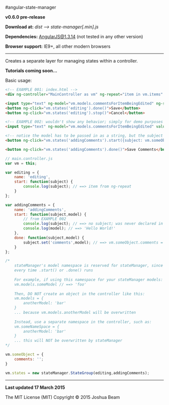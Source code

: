 #angular-state-manager

**v0.6.0 pre-release**

**Download at:** *dist --> state-manager[.min].js*

**Dependencies:** AngularJS@1.3.14 (not tested in any other version)

**Browser support:** IE9+, all other modern browsers

<hr>

Creates a separate layer for managing states within a controller.

**Tutorials coming soon...**

Basic usage:
```html
<!-- EXAMPLE 001: index.html -->
<div ng-controller="MainController as vm" ng-repeat="item in vm.items" ng-click="vm.states('editing').start({model: item})">{{item.name}}</div>

<input type="text" ng-model="vm.models.commentsForItemBeingEdited" ng-show="vm.states('editing').isActive()">
<button ng-click="vm.states('editing').done()">Save</button>
<button ng-click="vm.states('editing').stop()">Cancel</button>

<!-- EXAMPLE 002: wouldn't show any behavior; simply for demo purposes on how to bind a scope's model to the stateManager -->
<input type="text" ng-model="vm.models.commentsForItemBeingEdited" value="Hello World!" />

<!-- notice the model has to be passed in as a string, but the subject is an actual scope object -->
<button ng-click="vm.states('addingComments').start({subject: vm.someObject, model:'vm.models.commentsForItemBeingEdited'})">Start</button>

<button ng-click="vm.states('addingComments').done()">Save Comments</button>
```

```javascript
// main.controller.js
var vm = this;

var editing = {
	name: 'editing',
	start: function(subject) {
		console.log(subject); // ==> item from ng-repeat
	}
};

var addingComments = {
	name: 'addingComments',
	start: function(subject,model) {
		// from EXAMPLE 002
		console.log(subject); // ==> no subject; was never declared in the start function up top
		console.log(model); // ==> 'Hello World!'
	},
	done: function(subject,model) {
		subject.set('comments',model); // ==> vm.someObject.comments = 'Hello World!'
	}
};

/*
	stateManager's model namespace is reserved for stateManager, since it 're-builds' models
	every time .start() or .done() runs
	
	For example, if using this namespace for your stateManager models:
	vm.models.someModel // ==> 'foo'
	
	Then, DO NOT create an object in the controller like this:
	vm.models = {
		anotherModel: 'bar'
	}
	... because vm.models.anotherModel will be overwritten
	
	Instead, use a separate namespace in the controller, such as:
	vm.someNameSpace = {
		anotherModel: 'bar'
	}
	... this will NOT be overwritten by stateManager
*/

vm.someObject = {
	comments: '';
}

vm.states = new stateManager.StateGroup(editing,addingComments);
```

<hr>

**Last updated 17 March 2015**

The MIT License (MIT) Copyright &copy; 2015 Joshua Beam